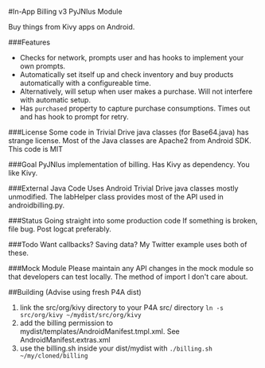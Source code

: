 #In-App Billing v3 PyJNIus Module

Buy things from Kivy apps on Android.

###Features
* Checks for network, prompts user and has hooks to implement your own prompts.  
* Automatically set itself up and check inventory and buy products automatically with a configureable time.  
* Alternatively, will setup when user makes a purchase.  Will not interfere with automatic setup.
* Has `purchased` property to capture purchase consumptions.  Times out and has hook to prompt for retry.

###License
Some code in Trivial Drive java classes (for Base64.java) has strange license.  Most of the Java classes are Apache2 from Android SDK.  This code is MIT

###Goal
PyJNIus implementation of billing.  Has Kivy as dependency.  You like Kivy.

###External Java Code
Uses Android Trivial Drive java classes mostly unmodified.  The IabHelper class provides most of the API used in androidbilling.py.  

###Status
Going straight into some production code  If something is broken, file bug.  Post logcat preferably.

###Todo
Want callbacks?  Saving data?  My Twitter example uses both of these.

###Mock Module
Please maintain any API changes in the mock module so that developers can test locally.  The method of import I don't care about.

##Building (Advise using fresh P4A dist)
1.  link the src/org/kivy directory to your P4A src/ directory `ln -s src/org/kivy ~/mydist/src/org/kivy`
2.  add the billing permission to mydist/templates/AndroidManifest.tmpl.xml.  See AndroidManifest.extras.xml
3.  use the billing.sh inside your dist/mydist with `./billing.sh ~/my/cloned/billing`